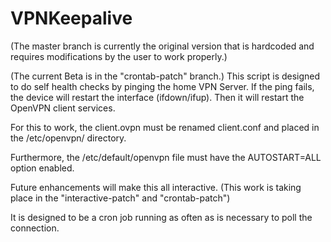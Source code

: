 # VPNKeepalive
(The master branch is currently the original version that is hardcoded and requires modifications by the user to work properly.)

(The current Beta is in the "crontab-patch" branch.)
This script is designed to do self health checks by pinging the home VPN Server.
If the ping fails, the device will restart the interface (ifdown/ifup). Then it will
restart the OpenVPN client services.

For this to work, the client.ovpn must be renamed client.conf and placed in the /etc/openvpn/ 
directory.

Furthermore, the /etc/default/openvpn file must have the AUTOSTART=ALL option enabled.

Future enhancements will make this all interactive. (This work is taking place in the "interactive-patch" and "crontab-patch")

It is designed to be a cron job running as often as is necessary to poll the connection.

